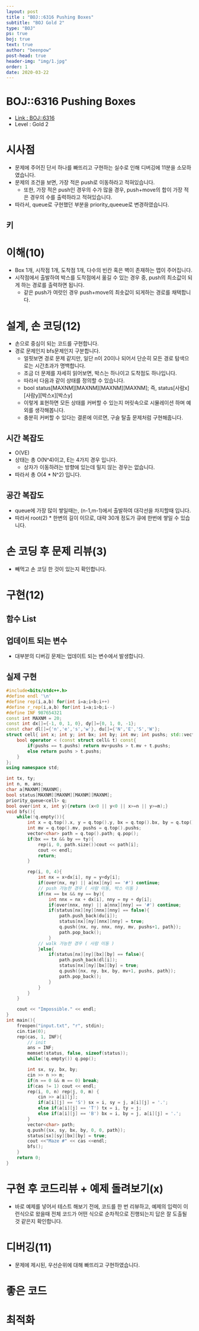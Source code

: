 ```yaml
---
layout: post
title : "BOJ::6316 Pushing Boxes"
subtitle: "BOJ Gold 2"
type: "BOJ"
ps: true
boj: true
text: true
author: "beenpow"
post-head: true
header-img: "img/1.jpg"
order: 1
date: 2020-03-22
---
```


# BOJ::6316 Pushing Boxes
- [Link : BOJ::6316](https://www.acmicpc.net/problem/6316)
- Level : Gold 2

# 시사점
- 문제에 주어진 단서 하나를 빠뜨리고 구현하는 실수로 인해 디버깅에 11분을 소모하였습니다.
- 문제의 조건을 보면, 가장 적은 push로 이동하라고 적혀있습니다.
  - 또한, 가장 적은 push인 경우의 수가 많을 경우, push+move의 합이 가장 적은 경우의 수를 출력하라고
    적혀있습니다.
- 따라서, queue로 구현했던 부분을 priority_queeue로 변경하였습니다.

## 키

# 이해(10)
- Box 1개, 시작점 1개, 도착점 1개, 다수의 빈칸 혹은 벽이 존재하는 맵이 주어집니다.
- 시작점에서 출발하여 박스를 도착점에서 옮길 수 있는 경우 중, push의 최소값이 되게 하는 경로를
  출력하면 됩니다.
  - 같은 push가 여럿인 경우 push+move의 최솟값이 되게하는 경로를 채택합니다.


# 설계, 손 코딩(12)
- 손으로 중심이 되는 코드를 구현합니다.
- 경로 문제인지 bfs문제인지 구분합니다.
  - 얼핏보면 경로 문제 같지만, 일단 n이 20이나 되어서 단순히 모든 경로 탐색으로는 시간초과가
    명백합니다.
  - 조금 더 문제를 자세히 읽어보면, 박스는 하나이고 도착점도 하나입니다.
  - 따라서 다음과 같이 상태를 정의할 수 있습니다.
  - bool status[MAXNM][MAXNM][MAXNM][MAXNM]; 즉, status[사람x][사람y][박스x][박스y]
  - 이렇게 표현하면 모든 상태를 커버할 수 있는지 머릿속으로 시뮬레이션 하며 예외를 생각해봅니다.
  - 충분히 커버할 수 있다는 결론에 이르면, 구슬 탈출 문제처럼 구현해줍니다.

## 시간 복잡도
- O(VE)
- 상태는 총 O(N^4)이고, E는 4가지 경우 입니다.
  - 상자가 이동하려는 방향에 있는데 밀지 않는 경우는 없습니다.
- 따라서 총 O(4 * N^2) 입니다.

## 공간 복잡도
- queue에 가장 많이 쌓일때는, (n-1,m-1)에서 출발하여 대각선을 차지할때 입니다.
- 따라서 root(2) *  한변의 길이 이므로, 대략 30개 정도가 큐에 한번에 쌓일 수 있습니다.

# 손 코딩 후 문제 리뷰(3)
- 빼먹고 손 코딩 한 것이 있는지 확인합니다.

# 구현(12)

## 함수 List 

## 업데이트 되는 변수
- 대부분의 디버깅 문제는 업데이트 되는 변수에서 발생합니다.

## 실제 구현 

```cpp
#include<bits/stdc++.h>
#define endl '\n'
#define rep(i,a,b) for(int i=a;i<b;i++)
#define r_rep(i,a,b) for(int i=a;i>b;i--)
#define INF 987654321
const int MAXNM = 20;
const int dx[]={-1, 0, 1, 0}, dy[]={0, 1, 0, -1};
const char dl[]={'n','e','s','w'}, du[]={'N','E','S','W'};
struct cell{ int x; int y; int bx; int by; int mv; int pushs; std::vector<char> path;
    bool operator < (const struct cell& t) const{
        if(pushs == t.pushs) return mv+pushs > t.mv + t.pushs;
        else return pushs > t.pushs;
    }
};
using namespace std;

int tx, ty;
int n, m, ans;
char a[MAXNM][MAXNM];
bool status[MAXNM][MAXNM][MAXNM][MAXNM];
priority_queue<cell> q;
bool over(int x, int y){return (x<0 || y<0 || x>=n || y>=m);}
void bfs(){
    while(!q.empty()){
        int x = q.top().x, y = q.top().y, bx = q.top().bx, by = q.top().by;
        int mv = q.top().mv, pushs = q.top().pushs;
        vector<char> path = q.top().path; q.pop();
        if(bx == tx && by == ty){
            rep(i, 0, path.size())cout << path[i];
            cout << endl;
            return;
        }

        rep(i, 0, 4){
            int nx = x+dx[i], ny = y+dy[i];
            if(over(nx, ny) || a[nx][ny] == '#') continue;
            // push 가능한 경우 ( 사람 이동, 박스 이동 )
            if(nx == bx && ny == by){
                int nnx = nx + dx[i], nny = ny + dy[i];
                if(over(nnx, nny) || a[nnx][nny] == '#') continue;
                if(status[nx][ny][nnx][nny] == false){
                    path.push_back(du[i]);
                    status[nx][ny][nnx][nny] = true;
                    q.push({nx, ny, nnx, nny, mv, pushs+1, path});
                    path.pop_back();
                }
            // walk 가능한 경우 ( 사람 이동 )
            }else{
                if(status[nx][ny][bx][by] == false){
                    path.push_back(dl[i]);
                    status[nx][ny][bx][by] = true;
                    q.push({nx, ny, bx, by, mv+1, pushs, path});
                    path.pop_back();
                }
            }
        }
    }

    cout << "Impossible." << endl;
}
int main(){
    freopen("input.txt", "r", stdin);
    cin.tie(0);
    rep(cas, 1, INF){
        // init
        ans = INF;
        memset(status, false, sizeof(status));
        while(!q.empty()) q.pop();

        int sx, sy, bx, by;
        cin >> n >> m;
        if(n == 0 && m == 0) break;
        if(cas != 1) cout << endl;
        rep(i, 0, n) rep(j, 0, m) {
            cin >> a[i][j];
            if(a[i][j] == 'S') sx = i, sy = j, a[i][j] = '.';
            else if(a[i][j] == 'T') tx = i, ty = j;
            else if(a[i][j] == 'B') bx = i, by = j, a[i][j] = '.';
        }
        vector<char> path;
        q.push({sx, sy, bx, by, 0, 0, path});
        status[sx][sy][bx][by] = true;
        cout <<"Maze #" << cas <<endl;
        bfs();
    }
    return 0;
}

```

# 구현 후 코드리뷰 + 예제 돌려보기(x)
- 바로 예제를 넣어서 테스트 해보기 전에, 코드를 한 번 리뷰하고, 예제의 입력이 이런식으로 왔을때
  전체 코드가 어떤 식으로 순차적으로 진행되는지 답은 잘 도출될 것 같은지 확인합니다.

# 디버깅(11)
- 문제에 제시된, 우선순위에 대해 빠뜨리고 구현하였습니다.

# 좋은 코드

# 최적화
